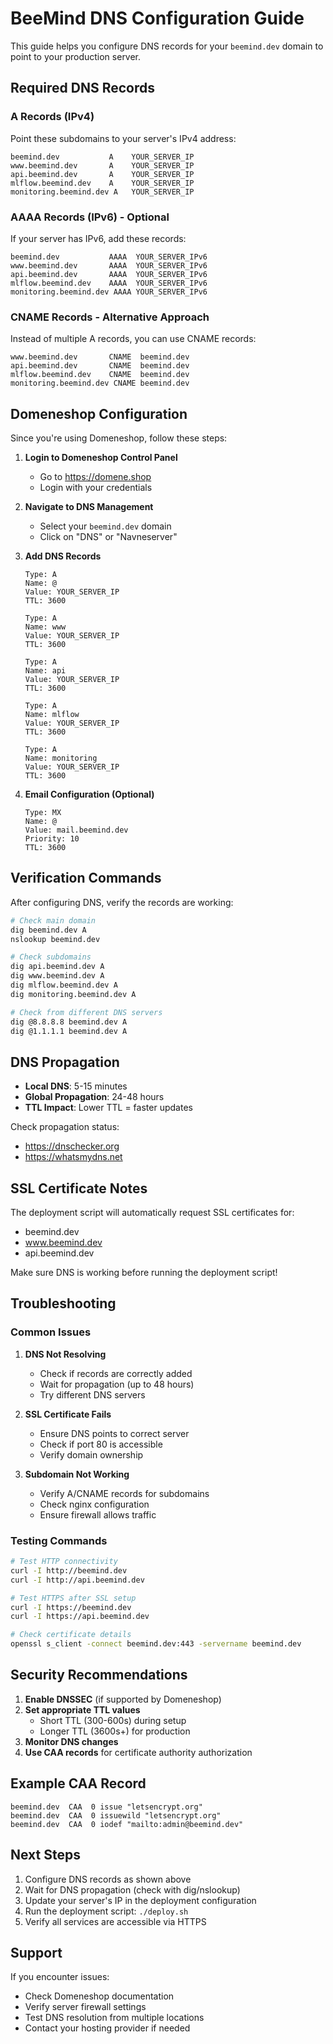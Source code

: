 # BeeMind DNS Configuration Guide

This guide helps you configure DNS records for your `beemind.dev` domain to point to your production server.

## Required DNS Records

### A Records (IPv4)
Point these subdomains to your server's IPv4 address:

```
beemind.dev           A    YOUR_SERVER_IP
www.beemind.dev       A    YOUR_SERVER_IP  
api.beemind.dev       A    YOUR_SERVER_IP
mlflow.beemind.dev    A    YOUR_SERVER_IP
monitoring.beemind.dev A   YOUR_SERVER_IP
```

### AAAA Records (IPv6) - Optional
If your server has IPv6, add these records:

```
beemind.dev           AAAA  YOUR_SERVER_IPv6
www.beemind.dev       AAAA  YOUR_SERVER_IPv6
api.beemind.dev       AAAA  YOUR_SERVER_IPv6
mlflow.beemind.dev    AAAA  YOUR_SERVER_IPv6
monitoring.beemind.dev AAAA YOUR_SERVER_IPv6
```

### CNAME Records - Alternative Approach
Instead of multiple A records, you can use CNAME records:

```
www.beemind.dev       CNAME  beemind.dev
api.beemind.dev       CNAME  beemind.dev
mlflow.beemind.dev    CNAME  beemind.dev
monitoring.beemind.dev CNAME beemind.dev
```

## Domeneshop Configuration

Since you're using Domeneshop, follow these steps:

1. **Login to Domeneshop Control Panel**
   - Go to https://domene.shop
   - Login with your credentials

2. **Navigate to DNS Management**
   - Select your `beemind.dev` domain
   - Click on "DNS" or "Navneserver"

3. **Add DNS Records**
   ```
   Type: A
   Name: @
   Value: YOUR_SERVER_IP
   TTL: 3600
   
   Type: A  
   Name: www
   Value: YOUR_SERVER_IP
   TTL: 3600
   
   Type: A
   Name: api
   Value: YOUR_SERVER_IP
   TTL: 3600
   
   Type: A
   Name: mlflow
   Value: YOUR_SERVER_IP
   TTL: 3600
   
   Type: A
   Name: monitoring
   Value: YOUR_SERVER_IP
   TTL: 3600
   ```

4. **Email Configuration (Optional)**
   ```
   Type: MX
   Name: @
   Value: mail.beemind.dev
   Priority: 10
   TTL: 3600
   ```

## Verification Commands

After configuring DNS, verify the records are working:

```bash
# Check main domain
dig beemind.dev A
nslookup beemind.dev

# Check subdomains
dig api.beemind.dev A
dig www.beemind.dev A
dig mlflow.beemind.dev A
dig monitoring.beemind.dev A

# Check from different DNS servers
dig @8.8.8.8 beemind.dev A
dig @1.1.1.1 beemind.dev A
```

## DNS Propagation

- **Local DNS**: 5-15 minutes
- **Global Propagation**: 24-48 hours
- **TTL Impact**: Lower TTL = faster updates

Check propagation status:
- https://dnschecker.org
- https://whatsmydns.net

## SSL Certificate Notes

The deployment script will automatically request SSL certificates for:
- beemind.dev
- www.beemind.dev  
- api.beemind.dev

Make sure DNS is working before running the deployment script!

## Troubleshooting

### Common Issues

1. **DNS Not Resolving**
   - Check if records are correctly added
   - Wait for propagation (up to 48 hours)
   - Try different DNS servers

2. **SSL Certificate Fails**
   - Ensure DNS points to correct server
   - Check if port 80 is accessible
   - Verify domain ownership

3. **Subdomain Not Working**
   - Verify A/CNAME records for subdomains
   - Check nginx configuration
   - Ensure firewall allows traffic

### Testing Commands

```bash
# Test HTTP connectivity
curl -I http://beemind.dev
curl -I http://api.beemind.dev

# Test HTTPS after SSL setup
curl -I https://beemind.dev
curl -I https://api.beemind.dev

# Check certificate details
openssl s_client -connect beemind.dev:443 -servername beemind.dev
```

## Security Recommendations

1. **Enable DNSSEC** (if supported by Domeneshop)
2. **Set appropriate TTL values**
   - Short TTL (300-600s) during setup
   - Longer TTL (3600s+) for production
3. **Monitor DNS changes**
4. **Use CAA records** for certificate authority authorization

## Example CAA Record

```
beemind.dev  CAA  0 issue "letsencrypt.org"
beemind.dev  CAA  0 issuewild "letsencrypt.org"
beemind.dev  CAA  0 iodef "mailto:admin@beemind.dev"
```

## Next Steps

1. Configure DNS records as shown above
2. Wait for DNS propagation (check with dig/nslookup)
3. Update your server's IP in the deployment configuration
4. Run the deployment script: `./deploy.sh`
5. Verify all services are accessible via HTTPS

## Support

If you encounter issues:
- Check Domeneshop documentation
- Verify server firewall settings
- Test DNS resolution from multiple locations
- Contact your hosting provider if needed

